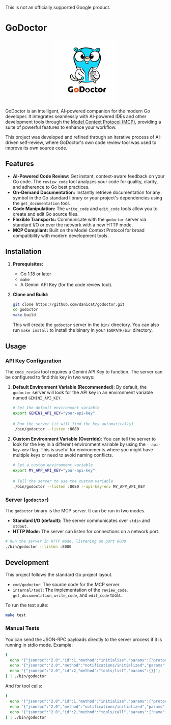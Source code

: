 This is not an officially supported Google product.

# GoDoctor

<p align="center">
  <img src="logo.png" alt="GoDoctor Logo" width="200"/>
</p>

GoDoctor is an intelligent, AI-powered companion for the modern Go developer. It integrates seamlessly with AI-powered IDEs and other development tools through the [Model Context Protocol (MCP)](https://modelcontextprotocol.io/), providing a suite of powerful features to enhance your workflow.

This project was developed and refined through an iterative process of AI-driven self-review, where GoDoctor's own code review tool was used to improve its own source code.

## Features

*   **AI-Powered Code Review:** Get instant, context-aware feedback on your Go code. The `review_code` tool analyzes your code for quality, clarity, and adherence to Go best practices.
*   **On-Demand Documentation:** Instantly retrieve documentation for any symbol in the Go standard library or your project's dependencies using the `get_documentation` tool.
*   **Code Manipulation:** The `write_code` and `edit_code` tools allow you to create and edit Go source files.
*   **Flexible Transports:** Communicate with the `godoctor` server via standard I/O or over the network with a new HTTP mode.
*   **MCP Compliant:** Built on the Model Context Protocol for broad compatibility with modern development tools.

## Installation

1.  **Prerequisites:**
    *   Go 1.18 or later
    *   `make`
    *   A Gemini API Key (for the code review tool).

2.  **Clone and Build:**
    ```bash
    git clone https://github.com/danicat/godoctor.git
    cd godoctor
    make build
    ```
    This will create the `godoctor` server in the `bin/` directory. You can also run `make install` to install the binary in your `$GOPATH/bin` directory.

## Usage

### API Key Configuration

The `code_review` tool requires a Gemini API Key to function. The server can be configured to find this key in two ways:

1.  **Default Environment Variable (Recommended)**: By default, the `godoctor` server will look for the API key in an environment variable named `GEMINI_API_KEY`.

    ```bash
    # Set the default environment variable
    export GEMINI_API_KEY="your-api-key"

    # Run the server (it will find the key automatically)
    ./bin/godoctor --listen :8080
    ```

2.  **Custom Environment Variable (Override)**: You can tell the server to look for the key in a different environment variable by using the `--api-key-env` flag. This is useful for environments where you might have multiple keys or need to avoid naming conflicts.

    ```bash
    # Set a custom environment variable
    export MY_APP_API_KEY="your-api-key"

    # Tell the server to use the custom variable
    ./bin/godoctor --listen :8080 --api-key-env MY_APP_API_KEY
    ```

### Server (`godoctor`)

The `godoctor` binary is the MCP server. It can be run in two modes.

*   **Standard I/O (default):** The server communicates over `stdin` and `stdout`.
*   **HTTP Mode:** The server can listen for connections on a network port.

```bash
# Run the server in HTTP mode, listening on port 8080
./bin/godoctor --listen :8080
```



## Development

This project follows the standard Go project layout.

*   `cmd/godoctor`: The source code for the MCP server.
*   `internal/tool`: The implementation of the `review_code`, `get_documentation`, `write_code`, and `edit_code` tools.

To run the test suite:

```bash
make test
```

### Manual Tests

You can send the JSON-RPC payloads directly to the server process if it is running in stdio mode. Example:

```sh
(
  echo '{"jsonrpc":"2.0","id":1,"method":"initialize","params":{"protocolVersion":"2025-06-18"}}';
  echo '{"jsonrpc":"2.0","method":"notifications/initialized","params":{}}';
  echo '{"jsonrpc":"2.0","id":2,"method":"tools/list","params":{}}';
) | ./bin/godoctor
```

And for tool calls:

```sh
(
  echo '{"jsonrpc":"2.0","id":1,"method":"initialize","params":{"protocolVersion":"2025-06-18"}}';
  echo '{"jsonrpc":"2.0","method":"notifications/initialized","params":{}}';
  echo '{"jsonrpc":"2.0","id":2,"method":"tools/call","params":{"name":"get_documentation", "arguments":{"package":"fmt"}}}';
) | ./bin/godoctor
```